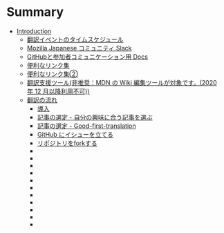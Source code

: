 # Summary

* [Introduction](README.md)
  * [翻訳イベントのタイムスケジュール](time-schedule.md)
  * [Mozilla Japanese コミュニティ  Slack](community-slack.md)
  * [GitHubと参加者コミュニケーション用 Docs](communication.md)
  * [便利なリンク集](link-1.md)
  * [便利なリンク集②](link-2.md)
  * [翻訳支援ツール(非推奨：MDN の Wiki 編集ツールが対象です。(2020 年 12 月以降利用不可))](deprecated-tools.md)
  * [翻訳の流れ](translation-flow.md)
    * [導入](translation-introduction.md)
    * [記事の選定  - 自分の興味に合う記事を選ぶ](select-articles-1.md)
    * [記事の選定 - Good-first-translation](select-articles-2.md)
    * [GitHub にイシューを立てる](git-issue.md)
    * [リポジトリをforkする](repository-fork.md)
    * [](xxxx.md)
    * [](xxxx.md)
    * [](xxxx.md)
    * [](xxxx.md)
    * [](xxxx.md)
    * [](xxxx.md)
    * [](xxxx.md)
    * [](xxxx.md)
    * [](xxxx.md)
    * [](xxxx.md)
    * [](xxxx.md)
